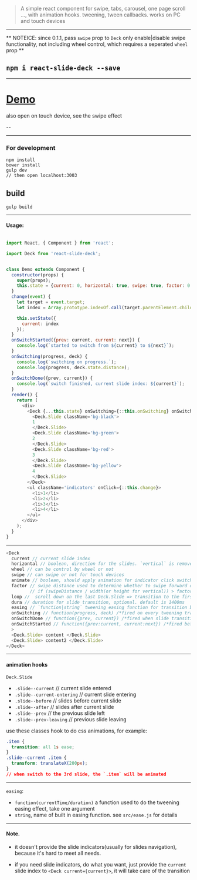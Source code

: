 > A simple react component for swipe, tabs, carousel, one page scroll ...,
with animation hooks. tweening, tween callbacks. works on PC and touch devices

---

** NOTEICE: since 0.1.1, pass `swipe` prop to `Deck` only enable|disable swipe functionality, not including wheel control, which requires a seperated `wheel` prop **


## `npm i react-slide-deck --save`

---

# [Demo](http://jl-.github.io/react-slide-deck)
also open on touch device, see the swipe effect

--

---
### For development
```
npm install
bower install
gulp dev
// then open localhost:3003
```

## build
```
gulp build
```

---

#### Usage:

```js

import React, { Component } from 'react';

import Deck from 'react-slide-deck';


class Demo extends Component {
  constructor(props) {
    super(props);
    this.state = {current: 0, horizontal: true, swipe: true, factor: 0.3, loop: true};
  }
  change(event) {
    let target = event.target;
    let index = Array.prototype.indexOf.call(target.parentElement.children, target);

    this.setState({
      current: index
    });
  }
  onSwitchStarted({prev: current, current: next}) {
    console.log(`started to switch from ${current} to ${next}`);
  }
  onSwitching(progress, deck) {
    console.log(`switching on progress.`);
    console.log(progress, deck.state.distance);
  }
  onSwitchDone({prev, current}) {
    console.log(`switch finished, current slide index: ${current}`);
  }
  render() {
    return (
      <div>
        <Deck {...this.state} onSwitching={::this.onSwitching} onSwitchDone={::this.onSwitchDone}>
          <Deck.Slide className='bg-black'>
          1
          </Deck.Slide>
          <Deck.Slide className='bg-green'>
          2
          </Deck.Slide>
          <Deck.Slide className='bg-red'>
          3
          </Deck.Slide>
          <Deck.Slide className='bg-yellow'>
          4
          </Deck.Slide>
        </Deck>
        <ul className='indicators' onClick={::this.change}>
          <li>1</li>
          <li>2</li>
          <li>3</li>
          <li>4</li>
        </ul>
      </div>
    );
  }
}

```

---

```js
<Deck
  current // current slide index
  horizontal // boolean, direction for the slides. `vertical` is removed
  wheel // can be control by wheel or not
  swipe // can swipe or not for touch devices
  animate // boolean, should apply animation for indicator click switch or not, see demo link
  factor // swipe distance used to determine whether to swipe forward or abort on touch devices.
         // if (swipeDistance / width(or height for vertical)) > factor, then will switch to next slide, otherwise return to the current slide.
  loop //  scroll down on the last Deck.Slide => transition to the first Deck.Slide.(first => last as well). only work when `swipe` is set
  dura // duration for slide transition, optional. default is 1400ms
  easing // `function|string` tweening easing function for transition between slides. see detail below,
  onSwitching // function(progress, deck) /*fired on every tweening transition. `deck` is the component instance of Deck, useful for accessing data like deck.status, deck.state.distance ...*/
  onSwitchDone // function({prev, current}) /*fired when slide transition is finished*/
  onSwitchStarted // function({prev:current, current:next}) /*fired before a tween transition started*/
  >
  <Deck.Slide> content </Deck.Slide>
  <Deck.Slide> content2 </Deck.Slide>
</Deck>
```

---
#### animation hooks
`Deck.Slide`
- `.slide--current` // current slide entered
- `.slide--current-entering` // current slide entering
- `.slide--before` // slides before current slide
- `.slide--after` // slides after current slide
- `.slide--prev` // the previous slide left
- `.slide--prev-leaving` // previous slide leaving

use these classes hook to do css animations, for example:
```css
.item {
  transition: all 1s ease;
}
.slide--current .item {
  transform: translateX(200px);
}
// when switch to the 3rd slide, the `.item` will be animated
```

---

`easing`:
  - `function(currentTime/duration)` a function used to do the tweening easing effect, take one argument
  - `string`, name of built in easing function. see `src/ease.js` for details

---

#### Note.

- it doesn't provide the slide indicators(usually for slides navigation), because it's hard to meet all needs.

- if you need slide indicators, do what you want, just provide the `current` slide index to `<Deck current={current}>`, it will take care of the transition
